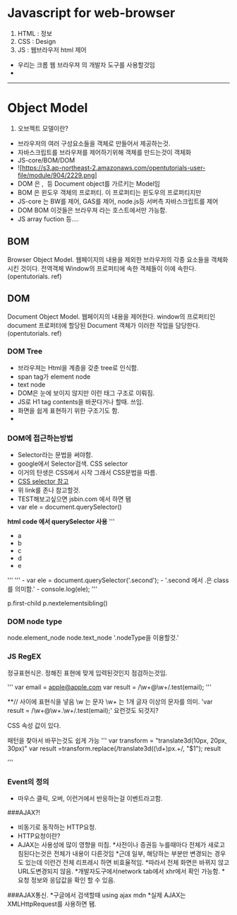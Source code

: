 # Javascript for web-browser

1. HTML : 정보
2. CSS : Design
3. JS : 웹브라우저 html 제어


- 우리는 크롬 웹 브라우져 의 개발자 도구를 사용할것임
-
---
# Object Model
1. 오브젝트 모델이란?
 - 브라우저의 여러 구성요소들을 객체로 만들어서 제공하는것.
 - 자바스크립트를 브라우져를 제어하기위해 객체를 만드는것이 객체화
 - JS-core/BOM/DOM
 - ![https://s3.ap-northeast-2.amazonaws.com/opentutorials-user-file/module/904/2229.png]
 - DOM 은 <body>, <img> 등 Document object를 가르키는 Model임
 - BOM 은 윈도우 객체의 프로퍼티. 이 프로퍼티는 윈도우의 프로퍼티지만
 - JS-core 는 BW를 제어, GAS를 제어, node.js등 서버측 자바스크립트를 제어
 - DOM BOM 이것들은 브라우져 라는 호스트에서만 가능함.
 - JS array fuction 등....

## BOM
Browser Object Model. 웹페이지의 내용을 제외한 브라우저의 각종 요소들을 객체화시킨 것이다. 전역객체 Window의 프로퍼티에 속한 객체들이 이에 속한다. (opentutorials. ref)

## DOM
Document Object Model. 웹페이지의 내용을 제어한다. window의 프로퍼티인 document 프로퍼터에 할당된 Document 객체가 이러한 작업을 담당한다. (opentutorials. ref)

### DOM Tree
- 브라우져는 Html을 계층을 갖춘 tree로 인식함.
- span tag가 element node
- text node
- DOM은 눈에 보이지 않지만 이런 태그 구조로 이뤄짐.
- JS로 H1 tag contents을 바꾼다거나 할때. 쓰임.
- 화면을 쉽게 표현하기 위한 구조기도 함.
-

### DOM에 접근하는방법
- Selector라는 문법을 써야함.
- google에서 Selector검색. CSS selector
- 이거의 탄생은 CSS에서 시작 그래서 CSS문법을 따름.  
- [CSS selector 참고](https://www.w3schools.com/cssref/css_selectors.asp)
- 위 link를 존나 참고할것.
- TEST해보고싶으면 jsbin.com 에서 하면 됌
- var ele = document.querySelector()

**html code 에서 querySelector 사용**
'''
<!DOCTYPE html>
<html>
<head>
  <meta charset="utf-8">
  <meta name="viewport" content="width=device-width">
  <title>JS Bin</title>
</head>
<body>
  <ul>
  <li class ="first">a</li>
  <li class ="second">b</li>
  <li>c</li>
  <li>d</li>
  <li>e</li>
  </ul>
</body>
</html>
'''
'''
- var ele = document.querySelector('.second');
- '.second 에서 .은 class를 의미함.'
- console.log(ele);
'''

p.first-child
p.nextelementsibling()


### DOM node type
node.element_node
node.text_node
'.nodeType을 이용할것.'


### JS RegEX
정규표현식은. 정해진 표현에 맞게 입력된것인지 점검하는것임.


'''
var email = apple@apple.com
var result = /\w+@\w+/.test(email);
'''

**// 사이에 표현식을 넣음
\w 는 문자 \w+ 는 1개 글자 이상의 문자를 의미.
'var result = /\w+@\w+.\w+/.test(email);'
요런것도 되것지?

CSS 속성 값이 있다.

패턴을 찾아서 바꾸는것도 쉽게 가능
'''
var transform = "translate3d(10px, 20px, 30px)"
var result =transform.replace(/translate3d\((\d+)px.+/, "$1");
result

'''

### Event의 정의
 - 마우스 클릭, 오버, 이런거에서 반응하는걸 이벤트라고함.

 ###AJAX?!
 - 비동기로 동작하는 HTTP요청.
 - HTTP요청이란?
 - AJAX는 사용성에 많이 영향을 미침.
  *사전이나 증권등 누를때마다 전체가 새로고침된다는것은 전체가 내용이 다른것임
  *근데 일부, 해당하는 부분만 변경되는 경우도 있는데 이런건 전체 리프레시 하면 비효율적임.
  *따라서 전체 화면은 바뀌지 않고 URL도변경되지 않음.
  *개발자도구에서network tab에서 xhr에서 확인 가능함.
  *요청 정보와 응답값을 확인 할 수 있음.

###AJAX통신.
*구글에서 검색할때 using ajax mdn
*실제 AJAX는 XMLHttpRequest를 사용하면 됌.
